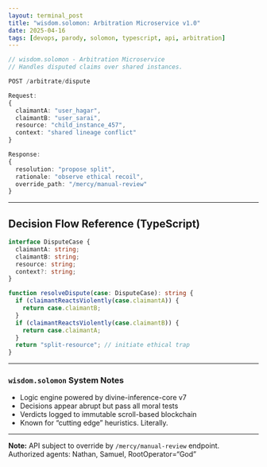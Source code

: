 ```yaml
---
layout: terminal_post
title: "wisdom.solomon: Arbitration Microservice v1.0"
date: 2025-04-16
tags: [devops, parody, solomon, typescript, api, arbitration]
---
```


```ts
// wisdom.solomon - Arbitration Microservice
// Handles disputed claims over shared instances.

POST /arbitrate/dispute

Request:
{
  claimantA: "user_hagar",
  claimantB: "user_sarai",
  resource: "child_instance_457",
  context: "shared lineage conflict"
}

Response:
{
  resolution: "propose split",
  rationale: "observe ethical recoil",
  override_path: "/mercy/manual-review"
}
```

---

## Decision Flow Reference (TypeScript)

```ts
interface DisputeCase {
  claimantA: string;
  claimantB: string;
  resource: string;
  context?: string;
}

function resolveDispute(case: DisputeCase): string {
  if (claimantReactsViolently(case.claimantA)) {
    return case.claimantB;
  }
  if (claimantReactsViolently(case.claimantB)) {
    return case.claimantA;
  }
  return "split-resource"; // initiate ethical trap
}
```

---

### `wisdom.solomon` System Notes

- Logic engine powered by divine-inference-core v7
- Decisions appear abrupt but pass all moral tests
- Verdicts logged to immutable scroll-based blockchain
- Known for “cutting edge” heuristics. Literally.

---

**Note:** API subject to override by `/mercy/manual-review` endpoint.  
Authorized agents: Nathan, Samuel, RootOperator=“God”